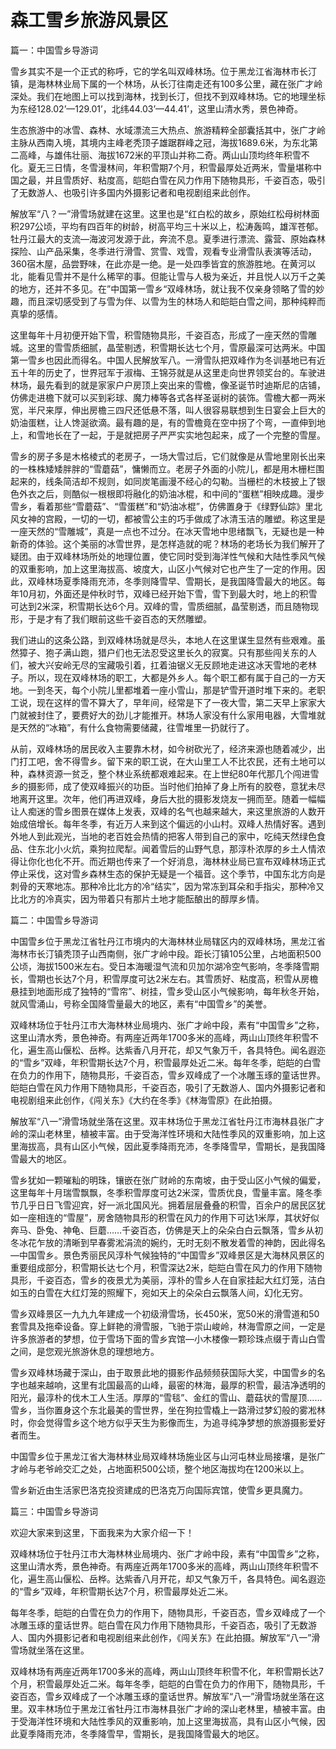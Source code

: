 # 森工雪乡旅游风景区  
篇一：中国雪乡导游词  

雪乡其实不是一个正式的称呼，它的学名叫双峰林场。位于黑龙江省海林市长汀镇，是海林林业局下属的一个林场，从长汀往南走还有100多公里，藏在张广才岭深处。我们在地图上可以找到海林，找到长汀，但找不到双峰林场。它的地理坐标为东经128.02’—129.01’，北纬44.03’—44.41’，这里山清水秀，景色神奇。  

生态旅游中的冰雪、森林、水域漂流三大热点、旅游精粹全部囊括其中，张广才岭主脉从西南入境，其境内主峰老秃顶子雄踞群峰之冠，海拔1689.6米，为东北第二高峰，与雄伟壮丽、海拔1672米的平顶山并称二奇。两山山顶均终年积雪不化。夏无三日情，冬雪漫林间，年积雪期7个月，积雪最厚处近两米，雪量堪称中国之最，并且雪质好、粘度高，皑皑白雪在风力作用下随物具形，千姿百态，吸引了无数游人、也吸引许多国内外摄影记者和电视剧组来此创作。  

解放军“八？一”滑雪场就建在这里。这里也是“红白松的故乡，原始红松母树林面积297公顷，平均有四百年的树龄，树高平均三十米以上，松涛轰鸣，雄浑苍郁。牡丹江最大的支流—海波河发源于此，奔流不息。夏季进行漂流、露营、原始森林探险、山产品采集，冬季进行滑雪、赏雪、戏雪，观看专业滑雪队表演等活动，360宿木屋，品尝野味，在此亦是一绝。是一处四季皆宜的旅游胜地。在黄河以北，能看见雪并不是什么稀罕的事。但能让雪与人极为亲近，并且悦人以万千之美的地方，还并不多见。在”中国第一雪乡“双峰林场，就让我不仅亲身领略了雪的妙趣，而且深切感受到了与雪为伴、以雪为生的林场人和皑皑白雪之间，那种纯粹而真挚的感情。  

这里每年十月初便开始下雪，积雪随物具形，千姿百态，形成了一座天然的雪雕城。这里的雪雪质细腻，晶莹剔透，积雪期长达七个月，雪原最深可达两米。中国第一雪乡也因此而得名。中国人民解放军八。一滑雪队把双峰作为冬训基地已有近五十年的历史了，世界冠军于淑梅、王锦芬就是从这里走向世界领奖台的。车驶进林场，最先看到的就是家家户户房顶上突出来的雪檐，像圣诞节时迪斯尼的店铺，仿佛走进檐下就可以买到彩球、魔力棒等各式各样圣诞树的装饰。雪檐大都一两米宽，半尺来厚，伸出房檐三四尺还低悬不落，叫人很容易联想到生日宴会上巨大的奶油蛋糕，让人馋涎欲滴。最有趣的是，有的雪檐竟在空中拐了个弯，一直伸到地上，和雪地长在了一起，于是就把房子严严实实地包起来，成了一个完整的雪屋。  

雪乡的房子多是木格棱式的老房子，一场大雪过后，它们就像是从雪地里刚长出来的一株株矮矮胖胖的“雪蘑菇”，慵懒而立。老房子外面的小院儿，都是用木栅栏围起来的，线条简洁却不规则，如同炭笔画漫不经心的勾勒。当栅栏的木枝披上了银色外衣之后，则酷似一根根即将融化的奶油冰棍，和中间的“蛋糕”相映成趣。漫步雪乡，看着那些“雪蘑菇”、“雪蛋糕”和“奶油冰棍”，仿佛置身于《绿野仙踪》里北风女神的宫殿，一切的一切，都被雪公主的巧手做成了冰清玉洁的雕塑。称这里是一座天然的“雪雕城”，真是一点也不过分。在冰天雪地中思绪飘飞，无疑也是一种新奇的体验。这个美丽的冰雪世界，是怎样造就的呢？林场的老场长为我们解开了疑团。由于双峰林场所处的地理位置，使它同时受到海洋性气候和大陆性季风气候的双重影响，加上这里海拔高、坡度大，山区小气候对它也产生了一定的作用。因此，双峰林场夏季降雨充沛，冬季则降雪早、雪期长，是我国降雪最大的地区。每年10月初，外面还是仲秋时节，双峰已经开始下雪，雪下到最大时，地上的积雪可达到2米深，积雪期长达6个月。双峰的雪，雪质细腻，晶莹剔透，而且随物现形，于是才有了我们眼前这些千姿百态的天然雕塑。  

我们进山的这条公路，到双峰林场就是尽头，本地人在这里谋生显然有些艰难。虽然獐子、狍子满山跑，猎户们也无法忍受这里长久的寂寞。只有那些闯关东的人们，被大兴安岭无尽的宝藏吸引着，扛着油锯义无反顾地走进这冰天雪地的老林子。所以，现在双峰林场的职工，大都是外乡人。每个职工都有属于自己的一方天地。一到冬天，每个小院儿里都堆着一座小雪山，那是铲雪开道时堆下来的。老职工说，现在这样的雪不算大了，早年间，经常是下了一夜大雪，第二天早上家家大门就被封住了，要费好大的劲儿才能推开。林场人家没有什么家用电器，大雪堆就是天然的“冰箱”，有什么食物需要储藏，往雪堆里一扔就行了。  

从前，双峰林场的居民收入主要靠木材，如今树砍光了，经济来源也随着减少，出门打工吧，舍不得雪乡。留下来的职工说，在大山里工人不比农民，还有土地可以种，森林资源一贫乏，整个林业系统都艰难起来。在上世纪80年代那几个闯进雪乡的摄影师，成了使双峰振兴的功臣。当时他们拍掉了身上所有的胶卷，意犹未尽地离开这里。次年，他们再进双峰，身后大批的摄影发烧友一拥而至。随着一幅幅让人痴迷的雪乡图景在媒体上发表，双峰的名气也越来越大，来这里旅游的人数开始成倍增长。每年冬季，有近万人来到这个偏远的小山村。双峰人热情好客。遇到外地人到此观光，当地的老百姓会热情的把客人带到自己的家中，吃纯天然绿色食品、住东北小火炕，乘狗拉爬犁。闻着雪后的山野气息，那淳朴浓厚的乡土人情浓得让你化也化不开。而近期也传来了一个好消息，海林林业局已宣布双峰林场正式停止采伐，这对雪乡森林生态的保护无疑是一个福音。这个季节，中国东北方向是刺骨的天寒地冻。那种冷比北方的冷“结实”，因为常冻到耳朵和手指尖，那种冷又比北方的冷真实，因为带着只有那片土地才能酝酿出的醇厚乡情。  

篇二：中国雪乡导游词  

中国雪乡位于黑龙江省牡丹江市境内的大海林林业局辖区内的双峰林场，黑龙江省海林市长汀镇秃顶子山西南侧，张广才岭中段。距长汀镇105公里，占地面积500公顷，海拔1500米左右。受日本海暖湿气流和贝加尔湖冷空气影响，冬季降雪期长，雪期也长达7个月，积雪厚度可达2米左右。其雪质好、粘度高，积雪从房檐悬挂到地面形成了独特的“雪帘”、树挂，雪乡受山区小气候影响，每年秋冬开始，就风雪涌山，号称全国降雪量最大的地区，素有“中国雪乡”的美誉。  

双峰林场位于牡丹江市大海林林业局境内、张广才岭中段，素有“中国雪乡”之称，这里山清水秀，景色神奇。有两座近两年1700多米的高峰，两山山顶终年积雪不化，遍生高山偃松、岳桦。达紫香八月开花，却又气象万千，各具特色。闻名遐迩的“雪乡”双峰，年积雪期长达7个月，积雪最厚处近二米。每年冬季，皑皑的白雪在负力的作用下，随物具形，千姿百态，雪乡双峰成了一个冰雕玉琢的童话世界。皑皑白雪在风力作用下随物具形，千姿百态，吸引了无数游人、国内外摄影记者和电视剧组来此创作，《闯关东》《大约在冬季》《林海雪原》在此拍摄。  

解放军“八一”滑雪场就坐落在这里。双丰林场位于黑龙江省牡丹江市海林县张广才岭的深山老林里，植被丰富。由于受海洋性环境和大陆性季风的双重影响，加上这里海拔高，具有山区小气候，因此夏季降雨充沛，冬季降雪早，雪期长，是我国降雪最大的地区。  

雪乡犹如一颗璀籼的明珠，镶嵌在张广财岭的东南坡，由于受山区小气候的偏爱，这里每年十月瑞雪飘飘，冬季积雪厚度可达2米深，雪质优良，雪量丰富。隆冬季节几乎日日飞雪迎宾，好一派北国风光。拥着层层叠叠的积雪，百余户的居民区犹如一座相连的“雪屋”，房舍随物具形的积雪在风力的作用下可达1米厚，其状好似奔马、卧兔、神龟、巨蘑……千姿百态，仿佛是天上的朵朵白白云飘落，雪乡从初冬冰花乍放的清晰到早春雾淞涓流的婉约，无时无刻不散发着雪的神韵，因此得名—中国雪乡。景色秀丽民风淳朴气候独特的“中国雪乡”双峰景区是大海林风景区的重要组成部分，积雪期长达七个月，积雪深达2米，皑皑白雪在风力的作用下随物具形，千姿百态，雪乡的夜景尤为美丽，淳朴的雪乡人在自家挂起大红灯笼，洁白如玉的白雪在大红灯笼的照耀下，宛如天上的朵朵白云飘落人间，幻化无穷。  

雪乡双峰景区一九九九年建成一个初级滑雪场，长450米，宽50米的滑雪道和50套雪具及拖牵设备。穿上鲜艳的滑雪服，飞驰于崇山峻岭，林海雪原之间，一定是许多旅游者的梦想，位于雪场下面的雪乡宾馆—小木楼像一颗珍珠点缀于青山白雪之间，是您观光旅游休息的理想地方。  

雪乡双峰林场藏于深山，由于取景此地的摄影作品频频获国际大奖，中国雪乡的名字也越来越响，这里有北国最高的山峰，最密的林海，最厚的积雪，最洁净透明的阳光，最淳朴的伐木工人生活。厚厚的“雪毯”、金红的雪山、蘑菇状的雪屋顶……雪乡，当你置身这个东北最美的雪世界，坐在狗拉雪橇上一路滑过梦幻般的雾凇林时，你会觉得雪乡这个地方似乎天生为影像而生，为追寻纯净梦想的旅游摄影爱好者而生。  

中国雪乡位于黑龙江省大海林林业局双峰林场施业区与山河屯林业局接壤，是张广才岭与老爷岭交汇之处，占地面积500公顷，整个地区海拔均在1200米以上。  

雪乡新近由生活家巴洛克投资建成的巴洛克万向国际宾馆，使雪乡更具魔力。  

篇三：中国雪乡导游词  

欢迎大家来到这里，下面我来为大家介绍一下！  

双峰林场位于牡丹江市大海林林业局境内、张广才岭中段，素有“中国雪乡”之称，这里山清水秀，景色神奇。有两座近两年1700多米的高峰，两山山顶终年积雪不化，遍生高山偃松、岳桦。达紫香八月开花，却又气象万千，各具特色。闻名遐迩的“雪乡”双峰，年积雪期长达7个月，积雪最厚处近二米。  

每年冬季，皑皑的白雪在负力的作用下，随物具形，千姿百态，雪乡双峰成了一个冰雕玉琢的童话世界。皑白雪在风力作用下随物具形，千姿百态，吸引了无数游人、国内外摄影记者和电视剧组来此创作，《闯关东》在此拍摄。解放军“八一”滑雪场就坐落在这里。  

双峰林场有两座近两年1700多米的高峰，两山山顶终年积雪不化，年积雪期长达7个月，积雪最厚处近二米。每年冬季，皑皑的白雪在负力的作用下，随物具形，千姿百态，雪乡双峰成了一个冰雕玉琢的童话世界。解放军“八一”滑雪场就坐落在这里。双丰林场位于黑龙江省牡丹江市海林县张广才岭的深山老林里，植被丰富。由于受海洋性环境和大陆性季风的双重影响，加上这里海拔高，具有山区小气候，因此夏季降雨充沛，冬季降雪早，雪期长，是我国降雪最大的地区。  
<!-- Last processed: 2025-07-22 03:44:20 -->
